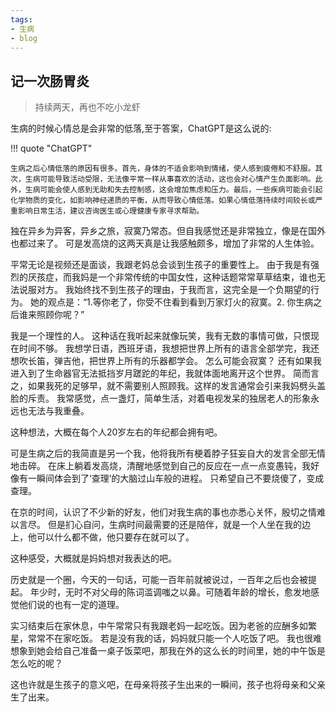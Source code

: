 ```yaml
---
tags:
- 生病
- blog
---
```



<style>
/* 图片居中 */
img {
  display: block;
  margin-left: auto;
  margin-right: auto;
  width: 70%;
}
</style>

## 记一次肠胃炎
> 持续两天，再也不吃小龙虾

生病的时候心情总是会非常的低落,至于答案，ChatGPT是这么说的:

!!! quote "ChatGPT"

    生病之后心情低落的原因有很多。首先，身体的不适会影响到情绪，使人感到疲倦和不舒服。其次，生病可能导致活动受限，无法像平常一样从事喜欢的活动，这也会对心情产生负面影响。此外，生病可能会使人感到无助和失去控制感，这会增加焦虑和压力。最后，一些疾病可能会引起化学物质的变化，如影响神经递质的平衡，从而导致心情低落。如果心情低落持续时间较长或严重影响日常生活，建议咨询医生或心理健康专家寻求帮助。

独在异乡为异客，异乡之旅，寂寞乃常态。但自我感觉还是非常独立，像是在国外也都过来了。
可是发高烧的这两天真是让我感触颇多，增加了非常的人生体验。

平常无论是视频还是面谈，我跟老妈总会谈到生孩子的重要性上。
由于我是有强烈的厌孩症，而我妈是一个非常传统的中国女性，这种话题常常草草结束，谁也无法说服对方。
我始终找不到生孩子的理由，于我而言，这完全是一个负期望的行为。
她的观点是：“1.等你老了，你受不住看到看到万家灯火的寂寞。2. 你生病之后谁来照顾你呢？”

我是一个理性的人。
这种话在我听起来就像玩笑，我有无数的事情可做，只恨现在时间不够。
我想学日语，西班牙语，我想把世界上所有的语言全部学完，我还想吹长笛，弹吉他，把世界上所有的乐器都学会。
怎么可能会寂寞？
还有如果我进入到了生命器官无法抵挡岁月蹉跎的年纪，我就体面地离开这个世界。
简而言之，如果我死的足够早，就不需要别人照顾我。这样的发言通常会引来我妈劈头盖脸的斥责。
我常感觉，点一盏灯，简单生活，对着电视发呆的独居老人的形象永远也无法与我重叠。

这种想法，大概在每个人20岁左右的年纪都会拥有吧。

可是生病之后的我简直是另一个我，他将我所有梗着脖子狂妄自大的发言全部无情地击碎。
在床上躺着发高烧，清醒地感觉到自己的反应在一点一点变愚钝，我好像有一瞬间体会到了‘查理’的大脑过山车般的进程。
只希望自己不要烧傻了，变成查理。

在京的时间，认识了不少新的好友，他们对我生病的事也亦悉心关怀，殷切之情难以言尽。
但是扪心自问，生病时间最需要的还是陪伴，就是一个人坐在我的边上，他可以什么都不做，他只要存在就可以了。

这种感受，大概就是妈妈想对我表达的吧。

历史就是一个圈，今天的一句话，可能一百年前就被说过，一百年之后也会被提起。
年少时，无时不对父母的陈词滥调嗤之以鼻。可随着年龄的增长，愈发地感觉他们说的也有一定的道理。

实习结束后在家休息，中午常常只有我跟老妈一起吃饭。因为老爸的应酬多如繁星，常常不在家吃饭。
若是没有我的话，妈妈就只能一个人吃饭了吧。
我也很难想象到她会给自己准备一桌子饭菜吧，那我在外的这么长的时间里，她的中午饭是怎么吃的呢？

这也许就是生孩子的意义吧，在母亲将孩子生出来的一瞬间，孩子也将母亲和父亲生了出来。